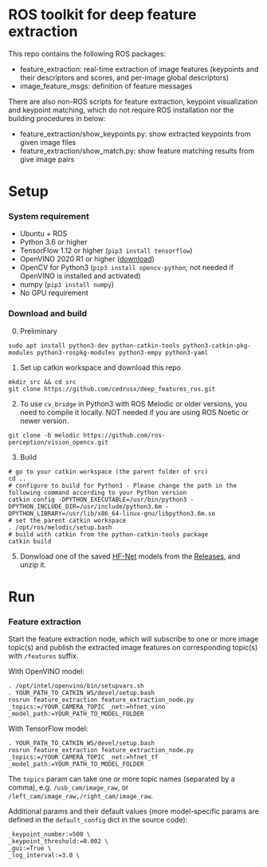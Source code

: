 # ROS toolkit for deep feature extraction

This repo contains the following ROS packages:
- feature_extraction: real-time extraction of image features (keypoints and their descriptors and scores, and per-image global descriptors)
- image_feature_msgs: definition of feature messages

There are also non-ROS scripts for feature extraction, keypoint visualization and keypoint matching, which do not require ROS installation nor the building procedures in below:
- feature_extraction/show_keypoints.py: show extracted keypoints from given image files
- feature_extraction/show_match.py: show feature matching results from give image pairs

# Setup

### System requirement

- Ubuntu + ROS
- Python 3.6 or higher
- TensorFlow 1.12 or higher (`pip3 install tensorflow`)
- OpenVINO 2020 R1 or higher ([download](https://software.intel.com/en-us/openvino-toolkit/choose-download))
- OpenCV for Python3 (`pip3 install opencv-python`; not needed if OpenVINO is installed and activated)
- numpy (`pip3 install numpy`)
- No GPU requirement

### Download and build

0. Preliminary
```
sudo apt install python3-dev python-catkin-tools python3-catkin-pkg-modules python3-rospkg-modules python3-empy python3-yaml
```

1. Set up catkin workspace and download this repo
```
mkdir src && cd src
git clone https://github.com/cedrusx/deep_features_ros.git
```

2. To use `cv_bridge` in Python3 with ROS Melodic or older versions, you need to compile it locally. NOT needed if you are using ROS Noetic or newer version.
```
git clone -b melodic https://github.com/ros-perception/vision_opencv.git
```

3. Build
```
# go to your catkin workspace (the parent folder of src)
cd ..
# configure to build for Python3 - Please change the path in the following command according to your Python version
catkin config -DPYTHON_EXECUTABLE=/usr/bin/python3 -DPYTHON_INCLUDE_DIR=/usr/include/python3.6m -DPYTHON_LIBRARY=/usr/lib/x86_64-linux-gnu/libpython3.6m.so
# set the parent catkin workspace
. /opt/ros/melodic/setup.bash
# build with catkin from the python-catkin-tools package
catkin build
```

5. Donwload one of the saved [HF-Net](https://github.com/ethz-asl/hfnet) models from the [Releases](https://github.com/cedrusx/deep_features/releases), and unzip it.

# Run

### Feature extraction

Start the feature extraction node, which will subscribe to one or more image topic(s) and publish the extracted image features on corresponding topic(s) with `/features` suffix.

With OpenVINO model:
```
. /opt/intel/openvino/bin/setupvars.sh
. YOUR_PATH_TO_CATKIN_WS/devel/setup.bash
rosrun feature_extraction feature_extraction_node.py _topics:=/YOUR_CAMERA_TOPIC _net:=hfnet_vino _model_path:=YOUR_PATH_TO_MODEL_FOLDER
```

With TensorFlow model:
```
. YOUR_PATH_TO_CATKIN_WS/devel/setup.bash
rosrun feature_extraction feature_extraction_node.py _topics:=/YOUR_CAMERA_TOPIC _net:=hfnet_tf _model_path:=YOUR_PATH_TO_MODEL_FOLDER
```

The `topics` param can take one or more topic names (separated by a comma), e.g. `/usb_cam/image_raw`, or `/left_cam/image_raw,/right_cam/image_raw`.

Additional params and their default values (more model-specific params are defined in the `default_config` dict in the source code):
```
_keypoint_number:=500 \
_keypoint_threshold:=0.002 \
_gui:=True \
_log_interval:=3.0 \
```

